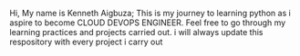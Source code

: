 Hi, My name is Kenneth Aigbuza; This is my journey to learning python as i aspire to become CLOUD DEVOPS ENGINEER. Feel free to go through my learning practices and projects carried out. i will always update this respository with every project i carry out
